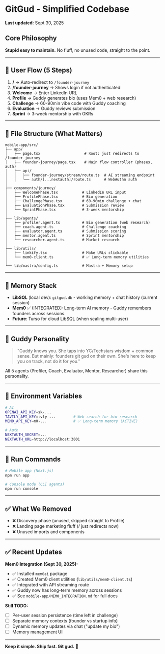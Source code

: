# GitGud - Simplified Codebase

**Last updated:** Sept 30, 2025

## Core Philosophy
**Stupid easy to maintain.** No fluff, no unused code, straight to the point.

---

## 🎯 User Flow (5 Steps)

1. **/** → Auto-redirect to `/founder-journey`
2. **/founder-journey** → Shows login if not authenticated
3. **Welcome** → Enter LinkedIn URL
4. **Profile** → Guddy generates bio (uses Mem0 + web research)
5. **Challenge** → 60-90min vibe code with Guddy coaching
6. **Evaluation** → Guddy reviews submission
7. **Sprint** → 3-week mentorship with OKRs

---

## 📁 File Structure (What Matters)

```
mobile-app/src/
├── app/
│   ├── page.tsx                    # Root: just redirects to /founder-journey
│   ├── founder-journey/page.tsx    # Main flow controller (phases, auth)
│   ├── api/
│   │   ├── founder-journey/stream/route.ts  # AI streaming endpoint
│   │   └── auth/[...nextauth]/route.ts      # WebAuthn auth
│   
├── components/journey/
│   ├── WelcomePhase.tsx           # LinkedIn URL input
│   ├── ProfilePhase.tsx           # Bio generation
│   ├── ChallengePhase.tsx         # 60-90min challenge + chat
│   ├── EvaluationPhase.tsx        # Submission review
│   └── SprintPhase.tsx            # 3-week mentorship
│
├── lib/agents/
│   ├── profiler.agent.ts          # Bio generation (web research)
│   ├── coach.agent.ts             # Challenge coaching
│   ├── evaluator.agent.ts         # Submission scoring
│   ├── mentor.agent.ts            # Sprint mentorship
│   └── researcher.agent.ts        # Market research
│
├── lib/utils/
│   ├── linkify.tsx                # Make URLs clickable
│   └── mem0-client.ts             # ✅ Long-term memory utilities
│
└── lib/mastra/config.ts           # Mastra + Memory setup
```

---

## 🧠 Memory Stack

- **LibSQL** (local dev): `gitgud.db` - working memory + chat history (current session)
- **Mem0** ✅ (INTEGRATED): Long-term AI memory - Guddy remembers founders across sessions
- **Future**: Turso for cloud LibSQL (when scaling multi-user)

---

## 🤖 Guddy Personality

> "Guddy knows you. She taps into YC/Techstars wisdom + common sense. But mainly: founders git gud on their own. She's here to keep you on track, not do it for you."

All 5 agents (Profiler, Coach, Evaluator, Mentor, Researcher) share this personality.

---

## 🔧 Environment Variables

```bash
# AI
OPENAI_API_KEY=sk-...
TAVILY_API_KEY=tvly-...        # Web search for bio research
MEM0_API_KEY=m0-...            # ✅ Long-term memory (ACTIVE)

# Auth
NEXTAUTH_SECRET=...
NEXTAUTH_URL=http://localhost:3001
```

---

## 🚀 Run Commands

```bash
# Mobile app (Next.js)
npm run app

# Console mode (CLI agents)
npm run console
```

---

## ✅ What We Removed

- ❌ Discovery phase (unused, skipped straight to Profile)
- ❌ Landing page marketing fluff (/ just redirects now)
- ❌ Unused imports and components

---

## ✅ Recent Updates

**Mem0 Integration (Sept 30, 2025):**
- ✅ Installed `mem0ai` package
- ✅ Created Mem0 client utilities (`lib/utils/mem0-client.ts`)
- ✅ Integrated with API streaming route
- ✅ Guddy now has long-term memory across sessions
- ✅ See `mobile-app/MEM0_INTEGRATION.md` for full docs

**Still TODO:**
- [ ] Per-user session persistence (time left in challenge)
- [ ] Separate memory contexts (founder vs startup info)
- [ ] Dynamic memory updates via chat ("update my bio")
- [ ] Memory management UI

---

**Keep it simple. Ship fast. Git gud.** 🚀
